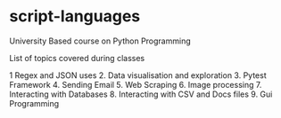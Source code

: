 # script-languages

University Based course on Python Programming

List of topics covered during classes

1  Regex and JSON uses
2. Data visualisation and exploration
3. Pytest Framework
4. Sending Email
5. Web Scraping
6. Image processing
7. Interacting with Databases
8. Interacting with CSV and Docs files
9. Gui Programming
